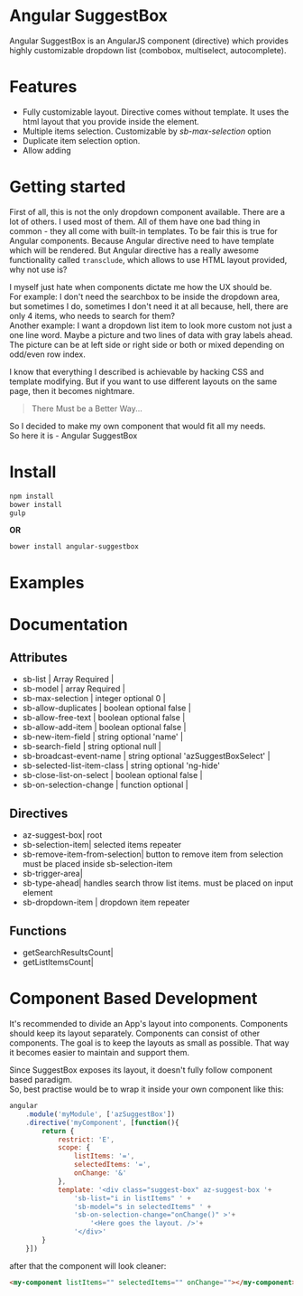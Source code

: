 # Angular SuggestBox
Angular SuggestBox is an AngularJS component (directive) which provides highly customizable dropdown list (combobox, multiselect, autocomplete).

# Features
- Fully customizable layout. Directive comes without template. It uses the html layout that you provide inside the element.
- Multiple items selection. Customizable by _sb-max-selection_ option
- Duplicate item selection option.
- Allow adding

# Getting started
First of all, this is not the only dropdown component available. There are a lot of others. I used most of them.
All of them have one bad thing in common - they all come with built-in templates. To be fair this is true for Angular components.
Because Angular directive need to have template which will be rendered. But Angular directive has a really awesome
functionality called `transclude`, which allows to use HTML layout provided, why not use is?

I myself just hate when components dictate me how the UX should be. <br>
For example: I don't need the searchbox to be inside the dropdown area, but sometimes I do,
sometimes I don't need it at all because, hell, there are only 4 items, who needs to search for them? <br>
Another example: I want a dropdown list item to look more custom not just a one line word. Maybe a picture and two lines of data with gray
labels ahead. The picture can be at left side or right side or both or mixed depending on odd/even row index. <br>

I know that everything I described is achievable by hacking CSS and template modifying. But if you want to use different
layouts on the same page, then it becomes nightmare.

> There Must be a Better Way...

So I decided to make my own component that would fit all my needs. <br>
So here it is - Angular SuggestBox

# Install
```bash
npm install
bower install
gulp
```
**OR**
```bash
bower install angular-suggestbox
```

# Examples

# Documentation

## Attributes
+ sb-list | Array Required |
+ sb-model | array Required |
+ sb-max-selection | integer optional 0 |
+ sb-allow-duplicates | boolean optional false |
+ sb-allow-free-text | boolean optional false |
+ sb-allow-add-item | boolean optional false |
+ sb-new-item-field | string optional 'name' |
+ sb-search-field | string optional null |
+ sb-broadcast-event-name | string optional 'azSuggestBoxSelect' |
+ sb-selected-list-item-class | string optional 'ng-hide'
+ sb-close-list-on-select | boolean optional false |
+ sb-on-selection-change | function optional |

## Directives
+ az-suggest-box| root
+ sb-selection-item| selected items repeater
+ sb-remove-item-from-selection| button to remove item from selection must be placed inside sb-selection-item
+ sb-trigger-area|
+ sb-type-ahead| handles search throw list items. must be placed on input element
+ sb-dropdown-item | dropdown item repeater

## Functions
+ getSearchResultsCount|
+ getListItemsCount|

# Component Based Development
It's recommended to divide an App's layout into components. Components should keep its layout separately. Components can consist of other components.
The goal is to keep the layouts as small as possible. That way it becomes easier to maintain and support them.

Since SuggestBox exposes its layout, it doesn't fully follow component based paradigm.<br>
So, best practise would be to wrap it inside your own component like this:
```javascript
angular
    .module('myModule', ['azSuggestBox'])
    .directive('myComponent', [function(){
        return {
            restrict: 'E',
            scope: {
                listItems: '=',
                selectedItems: '=',
                onChange: '&'
            },
            template: '<div class="suggest-box" az-suggest-box '+
                'sb-list="i in listItems" ' +
                'sb-model="s in selectedItems" ' +
                'sb-on-selection-change="onChange()" >'+
                    '<Here goes the layout. />'+
                '</div>'
        }
    }])
```
after that the component will look cleaner:
```html
<my-component listItems="" selectedItems="" onChange=""></my-component>
```

